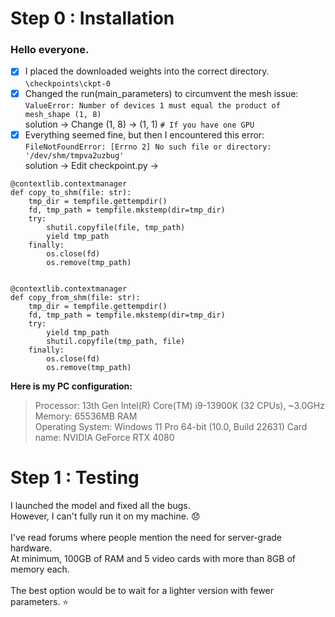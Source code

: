 # Step 0 : Installation
### Hello everyone.

- [x] I placed the downloaded weights into the correct directory.<br>
`\checkpoints\ckpt-0` <br>
- [x] Changed the run(main_parameters) to circumvent the mesh issue:<br>
`ValueError: Number of devices 1 must equal the product of mesh_shape (1, 8)` <br>
solution -> Change (1, 8) -> (1, 1)  `# If you have one GPU`<br>
- [x] Everything seemed fine, but then I encountered this error:<br>
`FileNotFoundError: [Errno 2] No such file or directory: '/dev/shm/tmpva2uzbug'` <br>
solution -> Edit checkpoint.py -> <br>
```
@contextlib.contextmanager
def copy_to_shm(file: str):
    tmp_dir = tempfile.gettempdir()
    fd, tmp_path = tempfile.mkstemp(dir=tmp_dir)
    try:
        shutil.copyfile(file, tmp_path)
        yield tmp_path
    finally:
        os.close(fd)
        os.remove(tmp_path)


@contextlib.contextmanager
def copy_from_shm(file: str):
    tmp_dir = tempfile.gettempdir()
    fd, tmp_path = tempfile.mkstemp(dir=tmp_dir)
    try:
        yield tmp_path
        shutil.copyfile(tmp_path, file)
    finally:
        os.close(fd)
        os.remove(tmp_path)
```

**Here is my PC configuration: <br>**
> Processor: 13th Gen Intel(R) Core(TM) i9-13900K (32 CPUs), ~3.0GHz <br>
> Memory: 65536MB RAM <br>
> Operating System: Windows 11 Pro 64-bit (10.0, Build 22631)
> Card name: NVIDIA GeForce RTX 4080 <br>
# Step 1 : Testing 
I launched the model and fixed all the bugs. <br>
However, I can't fully run it on my machine. 😞<br><br>
I've read forums where people mention the need for server-grade hardware.<br>
At minimum, 100GB of RAM and 5 video cards with more than 8GB of memory each.<br><br>
The best option would be to wait for a lighter version with fewer parameters. ⭐<br>
